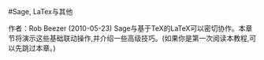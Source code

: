 #Sage, LaTex与其他

作者：Rob Beezer (2010-05-23)
Sage与基于TeX的LaTeX可以密切协作。本章节将演示这些基础联动操作,并介绍一些高级技巧。(如果你是第一次阅读本教程,可以先跳过本章。)